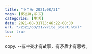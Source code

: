 ```yaml
---
title: "小丫头 2021/08/31"
tags: [捉迷藏,乐乐]
categories: [生活]
date: 2021-08-31T13:46:22+08:00
url: "/2021/08/31/write_start.html"
toc: true
---
```


copy.
  --有冲突才有故事，有矛盾才有思考。

<!--more-->
